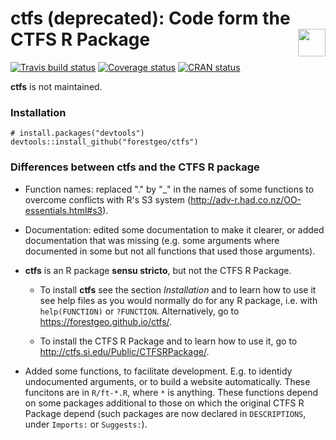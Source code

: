 
<!-- README.md is generated from README.Rmd. Please edit that file -->
ctfs (deprecated): Code form the CTFS R Package <img src="https://i.imgur.com/39pvr4n.png" align="right" height=44 />
=====================================================================================================================

[![Travis build status](https://travis-ci.org/forestgeo/ctfs.svg?branch=master)](https://travis-ci.org/forestgeo/ctfs) [![Coverage status](https://coveralls.io/repos/github/forestgeo/ctfs/badge.svg)](https://coveralls.io/r/forestgeo/ctfs?branch=master) [![CRAN status](http://www.r-pkg.org/badges/version/ctfs)](https://cran.r-project.org/package=ctfs)

**ctfs** is not maintained.

### Installation

    # install.packages("devtools")
    devtools::install_github("forestgeo/ctfs")

### Differences between ctfs and the CTFS R package

-   Function names: replaced "." by "\_" in the names of some functions to overcome conflicts with R's S3 system (<http://adv-r.had.co.nz/OO-essentials.html#s3>).

-   Documentation: edited some documentation to make it clearer, or added documentation that was missing (e.g. some arguments where documented in some but not all functions that used those arguments).

-   **ctfs** is an R package **sensu stricto**, but not the CTFS R Package.

    -   To install **ctfs** see the section *Installation* and to learn how to use it see help files as you would normally do for any R package, i.e. with `help(FUNCTION)` or `?FUNCTION`. Alternatively, go to <https://forestgeo.github.io/ctfs/>.

    -   To install the CTFS R Package and to learn how to use it, go to <http://ctfs.si.edu/Public/CTFSRPackage/>.

-   Added some functions, to facilitate development. E.g. to identidy undocumented arguments, or to build a website automatically. These funcitons are in `R/ft-*.R`, where `*` is anything. These functions depend on some packages additional to those on which the original CTFS R Package depend (such packages are now declared in `DESCRIPTIONS`, under `Imports:` or `Suggests:`).
